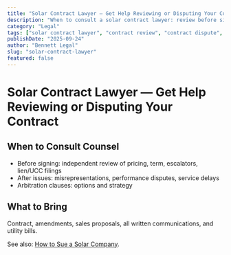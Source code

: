 ```yaml
---
title: "Solar Contract Lawyer — Get Help Reviewing or Disputing Your Contract"
description: "When to consult a solar contract lawyer: review before signing, dispute escalators or liens, or challenge deceptive terms. Not legal advice."
category: "Legal"
tags: ["solar contract lawyer", "contract review", "contract dispute", "arbitration clause", "legal"]
publishDate: "2025-09-24"
author: "Bennett Legal"
slug: "solar-contract-lawyer"
featured: false
---
```


# Solar Contract Lawyer — Get Help Reviewing or Disputing Your Contract

## When to Consult Counsel
- Before signing: independent review of pricing, term, escalators, lien/UCC filings
- After issues: misrepresentations, performance disputes, service delays
- Arbitration clauses: options and strategy

## What to Bring
Contract, amendments, sales proposals, all written communications, and utility bills.

See also: [How to Sue a Solar Company](/blog/solar-fraud-attorney).

